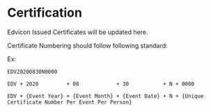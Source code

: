 # Certification
Edvicon Issued Certificates will be updated here.

Certificate Numbering should follow following standard:

Ex: 

    EDV20200830N0000

    EDV + 2020         + 08            + 30           + N + 0000
    
    EDV + {Event Year} + {Event Month} + {Event Date} + N + {Unique Certificate Number Per Event Per Person}
